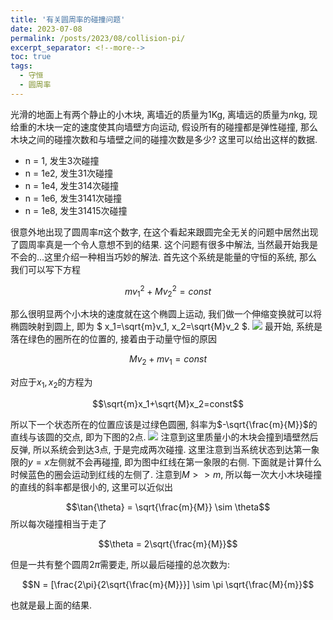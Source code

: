 ```yaml
---
title: '有关圆周率的碰撞问题'
date: 2023-07-08
permalink: /posts/2023/08/collision-pi/
excerpt_separator: <!--more-->
toc: true
tags:
  - 守恒
  - 圆周率
---
```

光滑的地面上有两个静止的小木块, 离墙近的质量为$1$Kg, 离墙远的质量为$n$kg,
现给重的木块一定的速度使其向墙壁方向运动, 假设所有的碰撞都是弹性碰撞,
那么木块之间的碰撞次数和与墙壁之间的碰撞次数是多少? 这里可以给出这样的数据.

- n = 1, 发生3次碰撞
- n = 1e2, 发生31次碰撞
- n = 1e4, 发生314次碰撞
- n = 1e6, 发生3141次碰撞
- n = 1e8, 发生31415次碰撞

<!--more-->

很意外地出现了圆周率$\pi$这个数字, 在这个看起来跟圆完全无关的问题中居然出现了圆周率真是一个令人意想不到的结果.
这个问题有很多中解法, 当然最开始我是不会的...这里介绍一种相当巧妙的解法. 首先这个系统是能量的守恒的系统, 那么我们可以写下方程

$$mv_1^2+Mv_2^2=const$$

那么很明显两个小木块的速度就在这个椭圆上运动, 我们做一个伸缩变换就可以将椭圆映射到圆上, 即为 $ x_1=\sqrt{m}v_1, x_2=\sqrt{M}v_2 $.
![](https://raw.githubusercontent.com/ChangChunHe/Sundries/master/init-state.png)
最开始, 系统是落在绿色的圈所在的位置的, 接着由于动量守恒的原因

$$Mv_2+mv_1 = const$$

对应于$x_1, x_2$的方程为

$$\sqrt{m}x_1+\sqrt{M}x_2=const$$

所以下一个状态所在的位置应该是过绿色圆圈, 斜率为$-\sqrt{\frac{m}{M}}$的直线与该圆的交点, 即为下图的2点.
![](https://raw.githubusercontent.com/ChangChunHe/Sundries/master/init-state-1.png)
注意到这里质量小的木块会撞到墙壁然后反弹, 所以系统会到达3点, 于是完成两次碰撞. 这里注意到当系统状态到达第一象限的$y=x$左侧就不会再碰撞, 即为图中红线在第一象限的右侧. 下面就是计算什么时候蓝色的圈会运动到红线的左侧了. 注意到$M>>m$, 所以每一次大小木块碰撞的直线的斜率都是很小的, 这里可以近似出

$$\tan{\theta} = \sqrt{\frac{m}{M}} \sim \theta$$
所以每次碰撞相当于走了

$$\theta = 2\sqrt{\frac{m}{M}}$$

但是一共有整个圆周$2\pi$需要走, 所以最后碰撞的总次数为:

$$N = [\frac{2\pi}{2\sqrt{\frac{m}{M}}}]  \sim  \pi \sqrt{\frac{M}{m}}$$

也就是最上面的结果.
